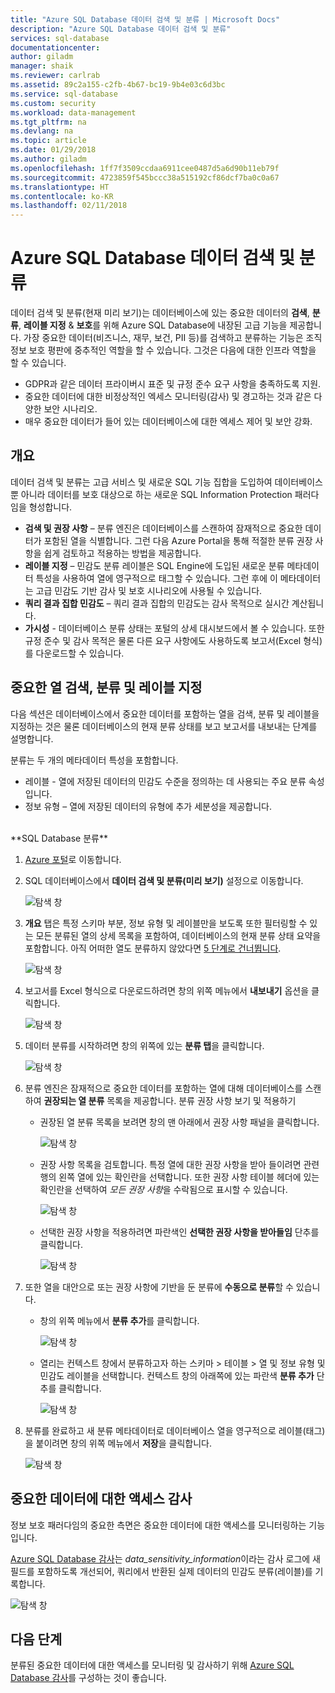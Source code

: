 ```yaml
---
title: "Azure SQL Database 데이터 검색 및 분류 | Microsoft Docs"
description: "Azure SQL Database 데이터 검색 및 분류"
services: sql-database
documentationcenter: 
author: giladm
manager: shaik
ms.reviewer: carlrab
ms.assetid: 89c2a155-c2fb-4b67-bc19-9b4e03c6d3bc
ms.service: sql-database
ms.custom: security
ms.workload: data-management
ms.tgt_pltfrm: na
ms.devlang: na
ms.topic: article
ms.date: 01/29/2018
ms.author: giladm
ms.openlocfilehash: 1ff7f3509ccdaa6911cee0487d5a6d90b11eb79f
ms.sourcegitcommit: 4723859f545bccc38a515192cf86dcf7ba0c0a67
ms.translationtype: HT
ms.contentlocale: ko-KR
ms.lasthandoff: 02/11/2018
---
```

# <a name="azure-sql-database-data-discovery-and-classification"></a>Azure SQL Database 데이터 검색 및 분류
데이터 검색 및 분류(현재 미리 보기)는 데이터베이스에 있는 중요한 데이터의 **검색**, **분류**, **레이블 지정** & **보호**를 위해 Azure SQL Database에 내장된 고급 기능을 제공합니다.
가장 중요한 데이터(비즈니스, 재무, 보건, PII 등)를 검색하고 분류하는 기능은 조직 정보 보호 평판에 중추적인 역할을 할 수 있습니다. 그것은 다음에 대한 인프라 역할을 할 수 있습니다.
* GDPR과 같은 데이터 프라이버시 표준 및 규정 준수 요구 사항을 충족하도록 지원.
* 중요한 데이터에 대한 비정상적인 엑세스 모니터링(감사) 및 경고하는 것과 같은 다양한 보안 시나리오.
* 매우 중요한 데이터가 들어 있는 데이터베이스에 대한 엑세스 제어 및 보안 강화.

## <a id="subheading-1"></a>개요
데이터 검색 및 분류는 고급 서비스 및 새로운 SQL 기능 집합을 도입하여 데이터베이스 뿐 아니라 데이터를 보호 대상으로 하는 새로운 SQL Information Protection 패러다임을 형성합니다.
* **검색 및 권장 사항** – 분류 엔진은 데이터베이스를 스캔하여 잠재적으로 중요한 데이터가 포함된 열을 식별합니다. 그런 다음 Azure Portal을 통해 적절한 분류 권장 사항을 쉽게 검토하고 적용하는 방법을 제공합니다.
* **레이블 지정** – 민감도 분류 레이블은 SQL Engine에 도입된 새로운 분류 메타데이터 특성을 사용하여 열에 영구적으로 태그할 수 있습니다. 그런 후에 이 메타데이터는 고급 민감도 기반 감사 및 보호 시나리오에 사용될 수 있습니다.
* **쿼리 결과 집합 민감도** – 쿼리 결과 집합의 민감도는 감사 목적으로 실시간 계산됩니다.
* **가시성** - 데이터베이스 분류 상태는 포털의 상세 대시보드에서 볼 수 있습니다. 또한 규정 준수 및 감사 목적은 물론 다른 요구 사항에도 사용하도록 보고서(Excel 형식)를 다운로드할 수 있습니다.

## <a id="subheading-2"></a> 중요한 열 검색, 분류 및 레이블 지정
다음 섹션은 데이터베이스에서 중요한 데이터를 포함하는 열을 검색, 분류 및 레이블을 지정하는 것은 물론 데이터베이스의 현재 분류 상태를 보고 보고서를 내보내는 단계를 설명합니다.

분류는 두 개의 메타데이터 특성을 포함합니다.
* 레이블 - 열에 저장된 데이터의 민감도 수준을 정의하는 데 사용되는 주요 분류 속성입니다.  
* 정보 유형 – 열에 저장된 데이터의 유형에 추가 세분성을 제공합니다.

<br>
**SQL Database 분류**

1. [Azure 포털](https://portal.azure.com)로 이동합니다.

2. SQL 데이터베이스에서 **데이터 검색 및 분류(미리 보기)** 설정으로 이동합니다.

    ![탐색 창][1]

3. **개요** 탭은 특정 스키마 부분, 정보 유형 및 레이블만을 보도록 또한 필터링할 수 있는 모든 분류된 열의 상세 목록을 포함하여, 데이터베이스의 현재 분류 상태 요약을 포함합니다. 아직 어떠한 열도 분류하지 않았다면 [5 단계로 건너뜁니다](#step-5).

    ![탐색 창][2]

4. 보고서를 Excel 형식으로 다운로드하려면 창의 위쪽 메뉴에서 **내보내기** 옵션을 클릭합니다.

    ![탐색 창][3]

5.  <a id="step-5"></a>데이터 분류를 시작하려면 창의 위쪽에 있는 **분류 탭**을 클릭합니다.

    ![탐색 창][4]

6. 분류 엔진은 잠재적으로 중요한 데이터를 포함하는 열에 대해 데이터베이스를 스캔하여 **권장되는 열 분류** 목록을 제공합니다. 분류 권장 사항 보기 및 적용하기

    * 권장된 열 분류 목록을 보려면 창의 맨 아래에서 권장 사항 패널을 클릭합니다.

        ![탐색 창][5]

    * 권장 사항 목록을 검토합니다. 특정 열에 대한 권장 사항을 받아 들이려면 관련 행의 왼쪽 열에 있는 확인란을 선택합니다. 또한 권장 사항 테이블 헤더에 있는 확인란을 선택하여 *모든 권장 사항*을 수락됨으로 표시할 수 있습니다.

        ![탐색 창][6]

    * 선택한 권장 사항을 적용하려면 파란색인 **선택한 권장 사항을 받아들임** 단추를 클릭합니다.

        ![탐색 창][7]

7. 또한 열을 대안으로 또는 권장 사항에 기반을 둔 분류에 **수동으로 분류**할 수 있습니다.

    * 창의 위쪽 메뉴에서 **분류 추가**를 클릭합니다.

        ![탐색 창][8]

    * 열리는 컨텍스트 창에서 분류하고자 하는 스키마 > 테이블 > 열 및 정보 유형 및 민감도 레이블을 선택합니다. 컨텍스트 창의 아래쪽에 있는 파란색 **분류 추가** 단추를 클릭합니다.

        ![탐색 창][9]

8. 분류를 완료하고 새 분류 메타데이터로 데이터베이스 열을 영구적으로 레이블(태그)을 붙이려면 창의 위쪽 메뉴에서 **저장**을 클릭합니다.

    ![탐색 창][10]

## <a id="subheading-3"></a>중요한 데이터에 대한 액세스 감사

정보 보호 패러다임의 중요한 측면은 중요한 데이터에 대한 액세스를 모니터링하는 기능입니다.

[Azure SQL Database 감사](https://docs.microsoft.com/en-us/azure/sql-database/sql-database-auditing)는 *data_sensitivity_information*이라는 감사 로그에 새 필드를 포함하도록 개선되어, 쿼리에서 반환된 실제 데이터의 민감도 분류(레이블)를 기록합니다.

![탐색 창][11]

## <a id="subheading-4"></a>다음 단계
분류된 중요한 데이터에 대한 액세스를 모니터링 및 감사하기 위해 [Azure SQL Database 감사](https://docs.microsoft.com/en-us/azure/sql-database/sql-database-auditing)를 구성하는 것이 좋습니다.

<!--Anchors-->
[SQL Data Discovery & Classification overview]: #subheading-1
[Discovering, classifying & labeling sensitive columns]: #subheading-2
[Auditing access to sensitive data]: #subheading-3
[Next Steps]: #subheading-4

<!--Image references-->
[1]: ./media/sql-data-discovery-and-classification/1_data_classification_settings_menu.png
[2]: ./media/sql-data-discovery-and-classification/2_data_classification_overview_dashboard.png
[3]: ./media/sql-data-discovery-and-classification/3_data_classification_export_report.png
[4]: ./media/sql-data-discovery-and-classification/4_data_classification_classification_tab_click.png
[5]: ./media/sql-data-discovery-and-classification/5_data_classification_recommendations_panel.png
[6]: ./media/sql-data-discovery-and-classification/6_data_classification_recommendations_list.png
[7]: ./media/sql-data-discovery-and-classification/7_data_classification_accept_selected_recommendations.png
[8]: ./media/sql-data-discovery-and-classification/8_data_classification_add_classification_button.png
[9]: ./media/sql-data-discovery-and-classification/9_data_classification_manual_classification.png
[10]: ./media/sql-data-discovery-and-classification/10_data_classification_save.png
[11]: ./media/sql-data-discovery-and-classification/11_data_classification_audit_log.png
